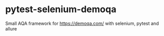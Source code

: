 # pytest-selenium-demoqa
Small AQA framework for https://demoqa.com/ with selenium, pytest and allure
